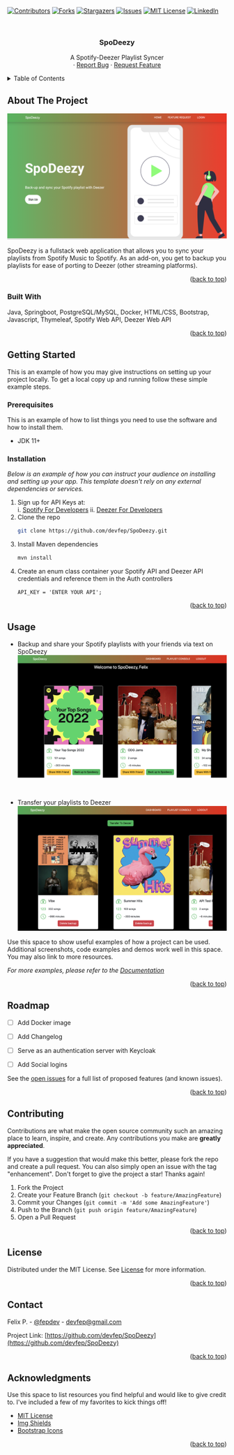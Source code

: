 [![Contributors][contributors-shield]][contributors-url]
[![Forks][forks-shield]][forks-url]
[![Stargazers][stars-shield]][stars-url]
[![Issues][issues-shield]][issues-url]
[![MIT License][license-shield]][license-url]
[![LinkedIn][linkedin-shield]][linkedin-url]



<!-- PROJECT LOGO -->
<br />
<div align="center">
  <!-- <a href="https://github.com/devfep/SpoDeezy">
    <img src="images/logo.png" alt="Logo" width="80" height="80">
  </a> -->

  <h3 align="center">SpoDeezy</h3>

  <p align="center">
    A Spotify-Deezer Playlist Syncer
    <br />
        ·
    <a href="https://github.com/devfep/SpoDeezy/issues">Report Bug</a>
    ·
    <a href="https://github.com/devfep/SpoDeezy/issues">Request Feature</a>
  </p>
</div>



<!-- TABLE OF CONTENTS -->
<details>
  <summary>Table of Contents</summary>
  <ol>
    <li>
      <a href="#about-the-project">About The Project</a>
      <ul>
        <li><a href="#built-with">Built With</a></li>
      </ul>
    </li>
    <li>
      <a href="#getting-started">Getting Started</a>
      <ul>
        <li><a href="#prerequisites">Prerequisites</a></li>
        <li><a href="#installation">Installation</a></li>
      </ul>
    </li>
    <li><a href="#usage">Usage</a></li>
    <li><a href="#roadmap">Roadmap</a></li>
    <li><a href="#contributing">Contributing</a></li>
    <li><a href="#license">License</a></li>
    <li><a href="#contact">Contact</a></li>
    <li><a href="#acknowledgments">Acknowledgments</a></li>
  </ol>
</details>



<!-- ABOUT THE PROJECT -->
## About The Project

[![SpoDeezy Screen Shot][SpoDeezy-homepage-screenshot]](https://github.com/devfep/SpoDeezy)

SpoDeezy is a fullstack web application that allows you to sync your playlists from Spotify Music to Spotify. As an add-on, you get to backup you playlists for ease of porting to Deezer (other streaming platforms).


<p align="right">(<a href="#readme-top">back to top</a>)</p>


### Built With

Java, Springboot, PostgreSQL/MySQL, Docker, HTML/CSS, Bootstrap, Javascript, Thymeleaf, Spotify Web API, Deezer Web API

<p align="right">(<a href="#readme-top">back to top</a>)</p>



<!-- GETTING STARTED -->
## Getting Started

This is an example of how you may give instructions on setting up your project locally.
To get a local copy up and running follow these simple example steps.

### Prerequisites

This is an example of how to list things you need to use the software and how to install them.
* JDK 11+ 
 

### Installation

_Below is an example of how you can instruct your audience on installing and setting up your app. This template doesn't rely on any external dependencies or services._

1. Sign up for API Keys at:<br/>
  i. [Spotify For Developers](https://developer.spotify.com/dashboard/login)
  ii. [Deezer For Developers](https://developers.deezer.com/login?redirect=/api)
2. Clone the repo
   ```sh
   git clone https://github.com/devfep/SpoDeezy.git
   ```
3. Install Maven dependencies
   ```sh
   mvn install
   ```
4. Create an enum class container your Spotify API and Deezer API credentials and reference them in the Auth controllers
   ```Auth Controllers
   API_KEY = 'ENTER YOUR API';
   ```

<p align="right">(<a href="#readme-top">back to top</a>)</p>



<!-- USAGE EXAMPLES -->
## Usage

* Backup and share your Spotify playlists with your friends via text on SpoDeezy
[![SpoDeezy Screen Shot][SpoDeezy-dashboard-screenshot]](https://github.com/devfep/SpoDeezy)

<br/>

* Transfer your playlists to Deezer
[![SpoDeezy Screen Shot][SpoDeezy-pmc-screenshot]](https://github.com/devfep/SpoDeezy)


Use this space to show useful examples of how a project can be used. Additional screenshots, code examples and demos work well in this space. You may also link to more resources.

_For more examples, please refer to the [Documentation](https://example.com)_

<p align="right">(<a href="#readme-top">back to top</a>)</p>



<!-- ROADMAP -->
## Roadmap

- [ ] Add Docker image
- [ ] Add Changelog
- [ ] Serve as an authentication server with Keycloak
- [ ] Add Social logins


See the [open issues](https://github.com/devfep/SpoDeezy/issues) for a full list of proposed features (and known issues).

<p align="right">(<a href="#readme-top">back to top</a>)</p>



<!-- CONTRIBUTING -->
## Contributing

Contributions are what make the open source community such an amazing place to learn, inspire, and create. Any contributions you make are **greatly appreciated**.

If you have a suggestion that would make this better, please fork the repo and create a pull request. You can also simply open an issue with the tag "enhancement".
Don't forget to give the project a star! Thanks again!

1. Fork the Project
2. Create your Feature Branch (`git checkout -b feature/AmazingFeature`)
3. Commit your Changes (`git commit -m 'Add some AmazingFeature'`)
4. Push to the Branch (`git push origin feature/AmazingFeature`)
5. Open a Pull Request

<p align="right">(<a href="#readme-top">back to top</a>)</p>



<!-- LICENSE -->
## License

Distributed under the MIT License. See [License](https://choosealicense.com/licenses/mit/) for more information.

<p align="right">(<a href="#readme-top">back to top</a>)</p>



<!-- CONTACT -->
## Contact

Felix P. - [@fepdev](https://twitter.com/fepdev) - devfep@gmail.com

Project Link: [https://github.com/devfep/SpoDeezy](https://github.com/devfep/SpoDeezy)

<p align="right">(<a href="#readme-top">back to top</a>)</p>

<!-- ACKNOWLEDGMENTS -->
## Acknowledgments

Use this space to list resources you find helpful and would like to give credit to. I've included a few of my favorites to kick things off!

* [MIT License](https://choosealicense.com/licenses/mit/)
* [Img Shields](https://shields.io)
* [Bootstrap Icons](https://icons.getbootstrap.com)


<p align="right">(<a href="#readme-top">back to top</a>)</p>





<!-- MARKDOWN LINKS & IMAGES -->
[linkedin-url]: https://linkedin.com/in/felixay
[SpoDeezy-homepage-screenshot]: readMeImages/SpoDeezyHomePage.png
[SpoDeezy-dashboard-screenshot]: readMeImages/Dashboard.png
[SpoDeezy-pmc-screenshot]: readMeImages/PlaylistManagementConsole.png
[contributors-shield]: https://img.shields.io/github/contributors/devfep/SpoDeezy.svg?style=for-the-badge
[contributors-url]: https://github.com/devfep/SpoDeezy/graphs/contributors
[forks-shield]: https://img.shields.io/github/forks/devfep/SpoDeezy.svg?style=for-the-badge
[forks-url]: https://github.com/devfep/SpoDeezy/network/members
[stars-shield]: https://img.shields.io/github/stars/devfep/SpoDeezy.svg?style=for-the-badge
[stars-url]: https://github.com/devfep/SpoDeezy/stargazers
[issues-shield]: https://img.shields.io/github/issues/devfep/SpoDeezy.svg?style=for-the-badge
[issues-url]: https://github.com/devfep/SpoDeezy/issues
[license-shield]: https://img.shields.io/github/license/devfep/SpoDeezy.svg?style=for-the-badge
[license-url]: https://github.com/devfep/SpoDeezy/blob/master/LICENSE.txt
[linkedin-shield]: https://img.shields.io/badge/-LinkedIn-black.svg?style=for-the-badge&logo=linkedin&colorB=555
[linkedin-url]: https://linkedin.com/in/felixay


